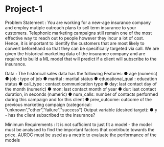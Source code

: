 # Project-1
Problem Statement :
You are working for a new-age insurance company and employ mutiple outreach plans to sell term insurance to your customers. Telephonic marketing campaigns 
still remain one of the most effective way to reach out to people however they incur a lot of cost. Hence, it is important to identify the customers that 
are most likely to convert beforehand so that they can be specifically targeted via call. We are given the historical marketing data of the insurance company and are
required to build a ML model that will predict if a client will subscribe to the insurance.

Data :
The historical sales data has the following Features:
● age (numeric)
● job : type of job
● marital : marital status
● educational_qual : education status
● call_type : contact communication type
● day: last contact day of the month (numeric)
● mon: last contact month of year
● dur: last contact duration, in seconds (numeric)
● num_calls: number of contacts performed during this
campaign and for this client
● prev_outcome: outcome of the previous marketing
campaign (categorical:
"unknown","other","failure","success")
Output variable (desired target):
● y - has the client subscribed to the insurance?

Minimum Requirements :
It is not sufficient to just fit a model - the model must be
analysed to find the important factors that contribute towards
the price. AUROC must be used as a metric to evaluate the
performance of the models
